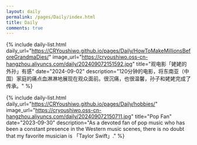 ```yaml
---
layout: daily
permalink: /pages/Daily/index.html
title: Daily
comments: true
---
```


{% include daily-list.html 
  daily_url="https://CRYoushiwo.github.io/pages/Daily/HowToMakeMillionsBeforeGrandmaDies/" 
  image_url="https://cryoushiwo.oss-cn-hangzhou.aliyuncs.com/daily/202409072151592.jpg" 
  title="观电影「姥姥的外孙」有感" 
  date="2024-09-02" 
  description="120分钟的电影，将东南亚（中国）家庭的痛点血淋淋地展现在观众面前。很沉痛，也很温馨，孙子和姥姥完成了传承。" 
%}

{% include daily-list.html 
  daily_url="https://CRYoushiwo.github.io/pages/Daily/hobbies/" 
  image_url="https://cryoushiwo.oss-cn-hangzhou.aliyuncs.com/daily/202409072150711.jpg"
  title="Pop Fan" 
  date="2023-09-30" 
  description="As a devoted fan of pop music who has been a constant presence in the Western music scenes, there is no doubt that my favorite musician is 「Taylor Swift」." 
%}
